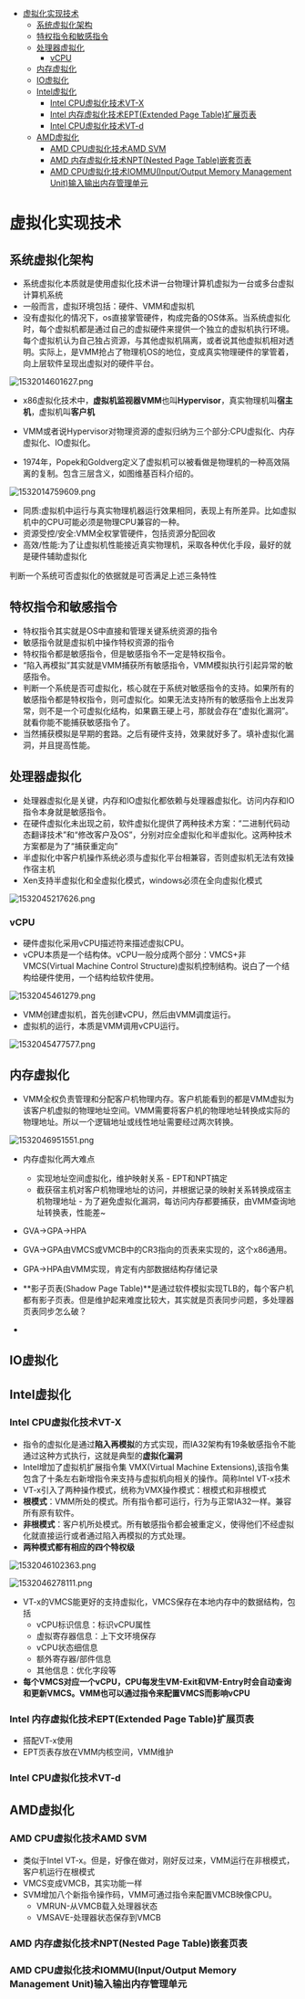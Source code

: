 <!-- TOC depthFrom:1 depthTo:6 withLinks:1 updateOnSave:1 orderedList:0 -->

- [虚拟化实现技术](#虚拟化实现技术)
	- [系统虚拟化架构](#系统虚拟化架构)
	- [特权指令和敏感指令](#特权指令和敏感指令)
	- [处理器虚拟化](#处理器虚拟化)
		- [vCPU](#vcpu)
	- [内存虚拟化](#内存虚拟化)
	- [IO虚拟化](#io虚拟化)
	- [Intel虚拟化](#intel虚拟化)
		- [Intel CPU虚拟化技术VT-X](#intel-cpu虚拟化技术vt-x)
		- [Intel 内存虚拟化技术EPT(Extended Page Table)扩展页表](#intel-内存虚拟化技术eptextended-page-table扩展页表)
		- [Intel CPU虚拟化技术VT-d](#intel-cpu虚拟化技术vt-d)
	- [AMD虚拟化](#amd虚拟化)
		- [AMD CPU虚拟化技术AMD SVM](#amd-cpu虚拟化技术amd-svm)
		- [AMD 内存虚拟化技术NPT(Nested Page Table)嵌套页表](#amd-内存虚拟化技术nptnested-page-table嵌套页表)
		- [AMD CPU虚拟化技术IOMMU(Input/Output Memory Management Unit)输入输出内存管理单元](#amd-cpu虚拟化技术iommuinputoutput-memory-management-unit输入输出内存管理单元)

<!-- /TOC -->

# 虚拟化实现技术


## 系统虚拟化架构

* 系统虚拟化本质就是使用虚拟化技术讲一台物理计算机虚拟为一台或多台虚拟计算机系统
* 一般而言，虚拟环境包括：硬件、VMM和虚拟机
* 没有虚拟化的情况下，os直接掌管硬件，构成完备的OS体系。当系统虚拟化时，每个虚拟机都是通过自己的虚拟硬件来提供一个独立的虚拟机执行环境。每个虚拟机认为自己独占资源，与其他虚拟机隔离，或者说其他虚拟机相对透明。实际上，是VMM抢占了物理机OS的地位，变成真实物理硬件的掌管着，向上层软件呈现出虚拟对的硬件平台。

![1532014601627.png](image/1532014601627.png)

* x86虚拟化技术中，**虚拟机监视器VMM**也叫**Hypervisor**，真实物理机叫**宿主机**，虚拟机叫**客户机**

* VMM或者说Hypervisor对物理资源的虚拟归纳为三个部分:CPU虚拟化、内存虚拟化、IO虚拟化。

* 1974年，Popek和Goldverg定义了虚拟机可以被看做是物理机的一种高效隔离的复制。包含三层含义，如图维基百科介绍的。

![1532014759609.png](image/1532014759609.png)

* 同质:虚拟机中运行与真实物理机器运行效果相同，表现上有所差异。比如虚拟机中的CPU可能必须是物理CPU兼容的一种。
* 资源受控/安全:VMM全权掌管硬件，包括资源分配回收
* 高效/性能:为了让虚拟机性能接近真实物理机，采取各种优化手段，最好的就是硬件辅助虚拟化

判断一个系统可否虚拟化的依据就是可否满足上述三条特性

## 特权指令和敏感指令

* 特权指令其实就是OS中直接和管理关键系统资源的指令
* 敏感指令就是虚拟机中操作特权资源的指令
* 特权指令都是敏感指令，但是敏感指令不一定是特权指令。
* “陷入再模拟”其实就是VMM捕获所有敏感指令，VMM模拟执行引起异常的敏感指令。
* 判断一个系统是否可虚拟化，核心就在于系统对敏感指令的支持。如果所有的敏感指令都是特权指令，则可虚拟化。如果无法支持所有的敏感指令上出发异常，则不是一个可虚拟化结构，如果霸王硬上弓，那就会存在“虚拟化漏洞”。就看你能不能捕获敏感指令了。
* 当然捕获模拟是早期的套路。之后有硬件支持，效果就好多了。填补虚拟化漏洞，并且提高性能。

## 处理器虚拟化

* 处理器虚拟化是关键，内存和IO虚拟化都依赖与处理器虚拟化。访问内存和IO指令本身就是敏感指令。
* 在硬件虚拟化未出现之前，软件虚拟化提供了两种技术方案：“二进制代码动态翻译技术”和“修改客户及OS”，分别对应全虚拟化和半虚拟化。这两种技术方案都是为了“捕获重定向”
* 半虚拟化中客户机操作系统必须与虚拟化平台相兼容，否则虚拟机无法有效操作宿主机
* Xen支持半虚拟化和全虚拟化模式，windows必须在全向虚拟化模式

![1532045217626.png](image/1532045217626.png)

### vCPU

* 硬件虚拟化采用vCPU描述符来描述虚拟CPU。
* vCPU本质是一个结构体。vCPU一般分成两个部分：VMCS+非VMCS(Virtual Machine Control Structure)虚拟机控制结构。说白了一个结构给硬件使用，一个结构给软件使用。

![1532045461279.png](image/1532045461279.png)

* VMM创建虚拟机，首先创建vCPU，然后由VMM调度运行。
* 虚拟机的运行，本质是VMM调用vCPU运行。

![1532045477577.png](image/1532045477577.png)



## 内存虚拟化

* VMM全权负责管理和分配客户机物理内存。客户机能看到的都是VMM虚拟为该客户机虚拟的物理地址空间。VMM需要将客户机的物理地址转换成实际的物理地址。所以一个逻辑地址或线性地址需要经过两次转换。

![1532046951551.png](image/1532046951551.png)

* 内存虚拟化两大难点
	- 实现地址空间虚拟化，维护映射关系 - EPT和NPT搞定
	- 截获宿主机对客户机物理地址的访问，并根据记录的映射关系转换成宿主机物理地址 - 为了避免虚拟化漏洞，每访问内存都要捕获，由VMM查询地址转换表，性能差~

* GVA->GPA->HPA
* GVA->GPA由VMCS或VMCB中的CR3指向的页表来实现的，这个x86通用。
* GPA->HPA由VMM实现，肯定有内部数据结构存储记录
* **影子页表(Shadow Page Table)**是通过软件模拟实现TLB的，每个客户机都有影子页表。但是维护起来难度比较大，其实就是页表同步问题，多处理器页表同步怎么破？
*

## IO虚拟化

## Intel虚拟化

### Intel CPU虚拟化技术VT-X

* 指令的虚拟化是通过**陷入再模拟**的方式实现，而IA32架构有19条敏感指令不能通过这种方式执行，这就是典型的**虚拟化漏洞**
* Intel增加了虚拟机扩展指令集 VMX(Virtual Machine Extensions),该指令集包含了十条左右新增指令来支持与虚拟机向相关的操作。简称Intel VT-x技术
* VT-x引入了两种操作模式，统称为VMX操作模式：根模式和非根模式
* **根模式**：VMM所处的模式。所有指令都可运行，行为与正常IA32一样。兼容所有原有软件。
* **非根模式**：客户机所处模式。所有敏感指令都会被重定义，使得他们不经虚拟化就直接运行或者通过陷入再模拟的方式处理。
* **两种模式都有相应的四个特权级**

![1532046102363.png](image/1532046102363.png)

![1532046278111.png](image/1532046278111.png)

* VT-x的VMCS能更好的支持虚拟化，VMCS保存在本地内存中的数据结构，包括
	- vCPU标识信息：标识vCPU属性
	- 虚拟寄存器信息：上下文环境保存
	- vCPU状态细信息
	- 额外寄存器/部件信息
	- 其他信息：优化字段等
* **每个VMCS对应一个vCPU，CPU每发生VM-Exit和VM-Entry时会自动查询和更新VMCS。VMM也可以通过指令来配置VMCS而影响vCPU**

### Intel 内存虚拟化技术EPT(Extended Page Table)扩展页表


* 搭配VT-x使用
* EPT页表存放在VMM内核空间，VMM维护

### Intel CPU虚拟化技术VT-d

## AMD虚拟化

### AMD CPU虚拟化技术AMD SVM

* 类似于Intel VT-x。但是，好像在做对，刚好反过来，VMM运行在非根模式，客户机运行在根模式
* VMCS变成VMCB，其实功能一样
* SVM增加八个新指令操作码，VMM可通过指令来配置VMCB映像CPU。
	- VMRUN-从VMCB载入处理器状态
	- VMSAVE-处理器状态保存到VMCB

### AMD 内存虚拟化技术NPT(Nested Page Table)嵌套页表

### AMD CPU虚拟化技术IOMMU(Input/Output Memory Management Unit)输入输出内存管理单元
